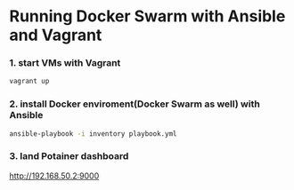 # Running Docker Swarm with Ansible and Vagrant

### 1. start VMs with Vagrant
```sh
vagrant up
```

### 2. install Docker enviroment(Docker Swarm as well) with Ansible
```sh
ansible-playbook -i inventory playbook.yml
```

### 3. land Potainer dashboard 
http://192.168.50.2:9000
